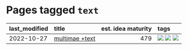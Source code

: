 # Pages tagged `text`

|last_modified|title|est. idea maturity|tags
|:---|:---|---:|:---|
|2022-10-27|[multimae +text](../multimae_w_text.md)|479|[![](https://img.shields.io/badge/tag-experimental-c02c21)](../tags/experimental.md) [![](https://img.shields.io/badge/tag-prompting-708555)](../tags/prompting.md) [![](https://img.shields.io/badge/tag-text-43d799)](../tags/text.md)|